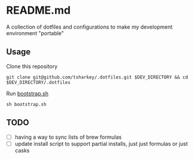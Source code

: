 # README.md
A collection of dotfiles and configurations to make my development environment "portable"

## Usage
Clone this repository
```
git clone git@github.com/tsharkey/.dotfiles.git $DEV_DIRECTORY && cd $DEV_DIRECTORY/.dotfiles
```

Run [bootstrap.sh](bootstrap.sh)
```
sh bootstrap.sh
```

## TODO
- [ ] having a way to sync lists of brew formulas
- [ ] update install script to support partial installs, just just formulas or just casks
